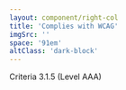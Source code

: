```yaml
---
layout: component/right-col
title: 'Complies with WCAG'
imgSrc: ''
space: '91em'
altClass: 'dark-block'
---
```


Criteria 3.1.5 (Level AAA)

